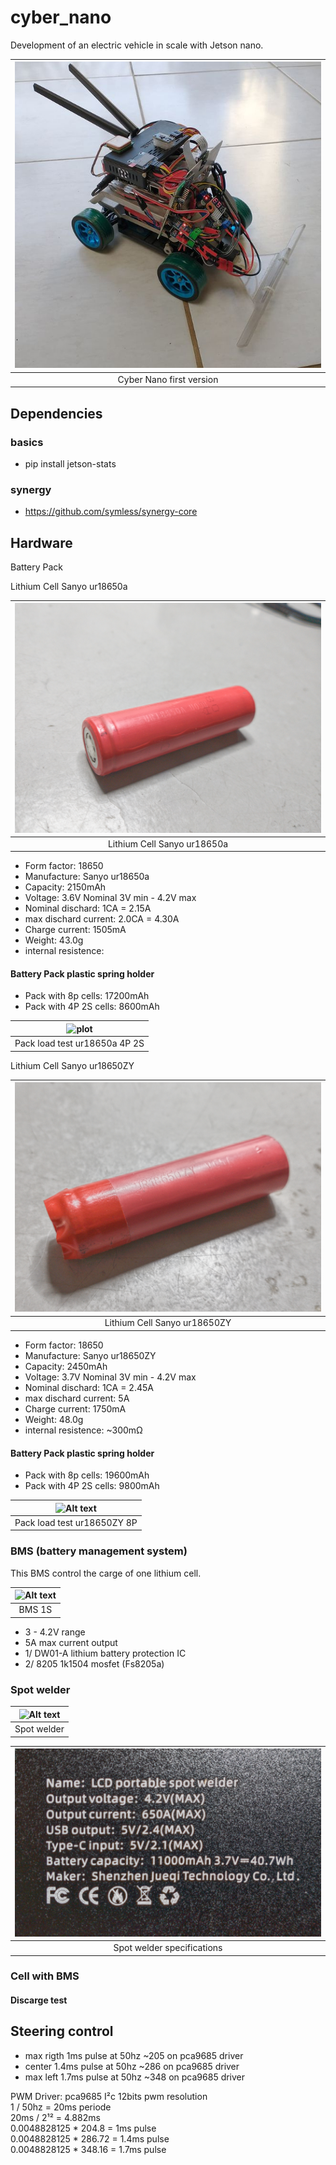 # cyber_nano

Development of an electric vehicle in scale with Jetson nano.

|![plot](./docs/img/cyber_nano.jpg)|
|:--:|
| Cyber Nano first version |

## Dependencies

### basics

- pip install jetson-stats

### synergy 

- https://github.com/symless/synergy-core

## Hardware

 Battery Pack

 Lithium Cell Sanyo ur18650a

|![plot](./docs/img/IMG_20221101_205019132-01.jpeg)|
|:--:|
| Lithium Cell Sanyo ur18650a |
- Form factor: 18650
- Manufacture: Sanyo ur18650a
- Capacity: 2150mAh
- Voltage: 3.6V Nominal 3V min - 4.2V max
- Nominal dischard: 1CA = 2.15A
- max dischard current: 2.0CA = 4.30A
- Charge current: 1505mA
- Weight: 43.0g
- internal resistence:
#### Battery Pack plastic spring holder
- Pack with 8p cells: 17200mAh
- Pack with 4P 2S cells: 8600mAh

|![plot](./docs/img/IMG_20221101_222507422-01.jpeg)
|:--:|
|Pack load test ur18650a 4P 2S|


 Lithium Cell Sanyo ur18650ZY

|![plot](./docs/img/IMG_20221209_114257347-01.jpeg)|
|:--:|
| Lithium Cell Sanyo ur18650ZY |

- Form factor: 18650
- Manufacture: Sanyo ur18650ZY
- Capacity: 2450mAh
- Voltage: 3.7V Nominal 3V min - 4.2V max
- Nominal dischard: 1CA = 2.45A
- max dischard current:  5A
- Charge current: 1750mA
- Weight: 48.0g
- internal resistence: ~$300 \mathsf{m\Omega}$
#### Battery Pack plastic spring holder
- Pack with 8p cells: 19600mAh
- Pack with 4P 2S cells: 9800mAh

|![Alt text](./docs/img/IMG_20221104_214909092-01.jpeg)
|:--:|
|Pack load test ur18650ZY 8P|


### BMS (battery management system)

This BMS control the carge of one lithium cell.

|![Alt text](./docs/img/IMG_20221105_114250864-01.jpeg)
|:--:|
|BMS 1S|

- 3 - 4.2V range
- 5A max current output
- 1/ DW01-A lithium battery protection IC
- 2/ 8205 1k1504 mosfet (Fs8205a)

### Spot welder

|![Alt text](./docs/img/IMG_20221209_090701773-01.jpeg)
|:--:|
|Spot welder|

|![Alt text](./docs/img/IMG_20221209_091229549-01.jpeg)
|:--:|
|Spot welder specifications|

### Cell with BMS

#### Discarge test


## Steering control

- max rigth 1ms pulse at 50hz ~205 on pca9685 driver
- center 1.4ms pulse at 50hz ~286 on pca9685 driver
- max left 1.7ms pulse at 50hz ~348 on pca9685 driver

PWM Driver: pca9685 I²c 12bits pwm resolution \
1 / 50hz = 20ms periode\
20ms / 2¹² = 4.882ms\
0.0048828125 * 204.8 = 1ms pulse\
0.0048828125 * 286.72 = 1.4ms pulse\
0.0048828125 * 348.16 = 1.7ms pulse

